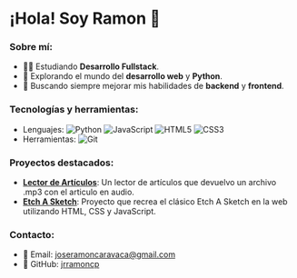 # ¡Hola! Soy Ramon 👋

### Sobre mí:
- 🧑‍💻 Estudiando **Desarrollo Fullstack**.
- 🚀 Explorando el mundo del **desarrollo web** y **Python**.
- 🎯 Buscando siempre mejorar mis habilidades de **backend** y **frontend**.

### Tecnologías y herramientas:
- Lenguajes: ![Python](https://img.shields.io/badge/-Python-blue) ![JavaScript](https://img.shields.io/badge/-JavaScript-yellow) ![HTML5](https://img.shields.io/badge/-HTML5-red) ![CSS3](https://img.shields.io/badge/-CSS3-blue)
- Herramientas: ![Git](https://img.shields.io/badge/-Git-orange)

### Proyectos destacados:
- **[Lector de Artículos](https://github.com/jrramoncp/Lector_Articulos)**: Un lector de artículos que devuelvo un archivo .mp3 con el articulo en audio.
- **[Etch A Sketch](https://github.com/jrramoncp/etch-a-skech/settings)**: Proyecto que recrea el clásico Etch A Sketch en la web utilizando HTML, CSS y JavaScript.

### Contacto:
- 📧 Email: [joseramoncaravaca@gmail.com](mailto:joseramoncaravaca@gmail.com)
- 💼 GitHub: [jrramoncp](https://github.com/jrramoncp)
